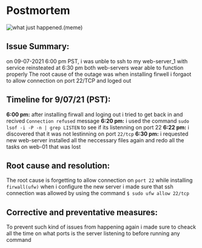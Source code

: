 # Postmortem
![what just happened.(meme)](https://s3.memeshappen.com/memes/what-just-happened-.jpg)
## Issue Summary:
on 09-07-2021 6:00 pm PST, i was unble to ssh to my web-server_1 with service reinsteated at 6:30 pm both web-servers wear able to function properly  The root cause of the outage was when installing firwell i forgaot to allow connection on port 22/TCP and loged out 

## Timeline for 9/07/21 (PST):
**6:00 pm:** after installing firwall and loging out i tried to get back in and recived `Connection refused` message 
**6:20 pm:** i used the command `sudo lsof -i -P -n | grep LISTEN` to see if its listenning on port 22
**6:22 pm:** i discovered that it was not lestinning on port `22/tcp`
**6:30 pm:** i requested new web-server installed all the neccessary files again and redo all the tasks on web-01 that was lost

## Root cause and resolution:
The root cause is forgetting to allow connection on `port 22` while installing `firwall(ufw)` when i configure the new server i made sure that ssh connection was allowed by using the command `$ sudo ufw allow 22/tcp`
## Corrective and preventative measures:
To prevent such kind of issues from happening again i made sure to cheack all the time on what ports is the server listening to before running any command  

